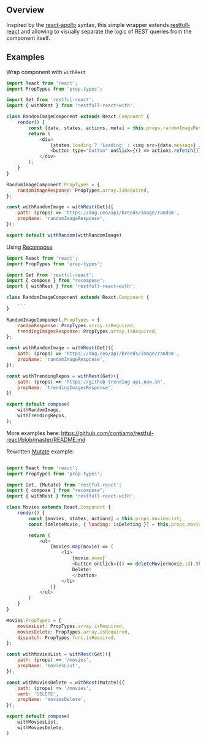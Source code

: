 ## Overview

Inspired by the [react-apollo](https://www.apollographql.com/docs/react/api/react-apollo/) syntax, this simple wrapper extends [restfull-react](https://github.com/contiamo/restful-react) and allowing to visually separate the logic of REST queries from the component itself.

## Examples

Wrap component with `withRest`

```JavaScript
import React from 'react';
import PropTypes from 'prop-types';

import Get from 'restful-react';
import { withRest } from 'restfull-react-with';

class RandomImageComponent extends React.Component {
    render() {
        const [data, states, actions, meta] = this.props.randomImageResponse;
        return (
            <div>
                {states.loading ? 'Loading' : <img src={data.message} />}
                <button type="button" onClick={() => actions.refetch()}>Show me a new image!</button>
            </div>
        );
    }
}

RandomImageComponent.PropTypes = {
    randomImageResponse: PropTypes.array.isRequired,
};

const withRandomImage = withRest(Get)({
    path: (props) => 'https://dog.ceo/api/breeds/image/random',
    propName: 'randomImageResponse',
});

export default withRandom(withRandomImage)

```

Using [Recompose](https://github.com/acdlite/recompose)

```JavaScript
import React from 'react';
import PropTypes from 'prop-types';

import Get from 'restful-react';
import { compose } from "recompose";
import { withRest } from 'restfull-react-with';

class RandomImageComponent extends React.Component {
    ...
}

RandomImageComponent.PropTypes = {
    randomResponse: PropTypes.array.isRequired,
    trendingImagesResponse: PropTypes.array.isRequired,
};

const withRandomImage = withRest(Get)({
    path: (props) => 'https://dog.ceo/api/breeds/image/random',
    propName: 'randomImageResponse',
});

const withTrendingRepos = withRest(Get)({
    path: (props) => 'https://github-trending-api.now.sh',
    propName: 'trendingImagesResponse',
})

export default compose(
    withRandomImage,
    withTrendingRepos,
);
```

More examples here: https://github.com/contiamo/restful-react/blob/master/README.md


Rewritten [Mutate](https://github.com/contiamo/restful-react#mutations-with-mutate) example:

```JavaScript

import React from 'react';
import PropTypes from 'prop-types';

import Get, {Mutate} from 'restful-react';
import { compose } from "recompose";
import { withRest } from 'restfull-react-with';

class Movies extends React.Component {
    render() {
        const [movies, states, actions] = this.props.moviesList;
        const [deleteMovie, { loading: isDeleting }] = this.props.moviesDelete;

        return (
            <ul>
                {movies.map(movie) => (
                    <li>
                        {movie.name}
                        <button onClick={() => deleteMovie(movie.id).then(() => dispatch("DELETED"))} loading={isDeleting}>
                        Delete!
                        </button>
                    </li>
                )}
            </ul>
        )
    }
}

Movies.PropTypes = {
    moviesList: PropTypes.array.isRequired,
    moviesDelete: PropTypes.array.isRequired,
    dispatch: PropTypes.func.isRequired,
};

const withMoviesList = withRest(Get)({
    path: (props) => '/movies',
    propName: 'moviesList',
});

const withMoviesDelete = withRest(Mutate)({
    path: (props) => '/movies',
    verb: 'DELETE',
    propName: 'moviesDelete',
});

export default compose(
    withMoviesList,
    withMoviesDelete,
)

```